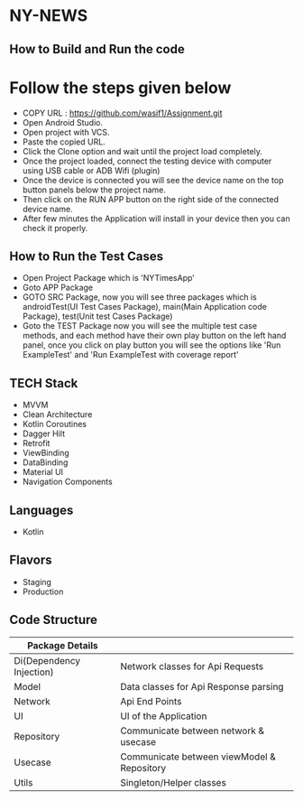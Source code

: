

# NY-NEWS

## How to Build and Run the code

# Follow the steps given below

- COPY URL : https://github.com/wasif1/Assignment.git
- Open Android Studio.
- Open project with VCS.
- Paste the copied URL.
- Click the Clone option and wait until the project load completely.
- Once the project loaded, connect the testing device with computer using USB cable or ADB Wifi (plugin)
- Once the device is connected you will see the device name on the top button panels below the project name.
- Then click on the RUN APP button on the right side of the connected device name.
- After few minutes the Application will install in your device then you can check it properly.

## How to Run the Test Cases

- Open Project Package which is 'NYTimesApp'
- Goto APP Package
- GOTO SRC Package, now you will see three packages which is androidTest(UI Test Cases Package), main(Main Application code Package), test(Unit test Cases Package)
- Goto the TEST Package now you will see the multiple test case methods, and each method have their own play button on the left hand panel, once you click on play button you will see the options like 'Run ExampleTest' and 'Run ExampleTest with coverage report'


## TECH Stack

- MVVM
- Clean Architecture
- Kotlin Coroutines
- Dagger Hilt
- Retrofit
- ViewBinding
- DataBinding
- Material UI
- Navigation Components


## Languages
- Kotlin

## Flavors
- Staging
- Production


## Code Structure

| Package Details |  |
| ------------- | ------------- |
| Di(Dependency Injection) | Network classes for Api Requests |
| Model | Data classes for Api Response parsing |
| Network | Api End Points |
| UI | UI of the Application |
| Repository | Communicate between network & usecase |
| Usecase | Communicate between viewModel & Repository |
| Utils | Singleton/Helper classes |










